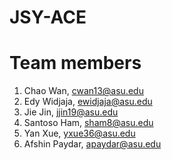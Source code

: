 # JSY-ACE

# Team members
1. Chao Wan, cwan13@asu.edu
2. Edy Widjaja, ewidjaja@asu.edu
3. Jie Jin, jjin19@asu.edu
4. Santoso Ham, sham8@asu.edu
5. Yan Xue, yxue36@asu.edu
6. Afshin Paydar, apaydar@asu.edu

